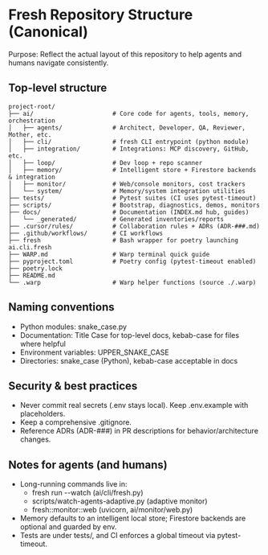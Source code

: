 # Fresh Repository Structure (Canonical)

Purpose: Reflect the actual layout of this repository to help agents and humans navigate consistently.

## Top-level structure

```
project-root/
├── ai/                      # Core code for agents, tools, memory, orchestration
│   ├── agents/              # Architect, Developer, QA, Reviewer, Mother, etc.
│   ├── cli/                 # fresh CLI entrypoint (python module)
│   ├── integration/         # Integrations: MCP discovery, GitHub, etc.
│   ├── loop/                # Dev loop + repo scanner
│   ├── memory/              # Intelligent store + Firestore backends & integration
│   ├── monitor/             # Web/console monitors, cost trackers
│   └── system/              # Memory/system integration utilities
├── tests/                   # Pytest suites (CI uses pytest-timeout)
├── scripts/                 # Bootstrap, diagnostics, demos, monitors
├── docs/                    # Documentation (INDEX.md hub, guides)
│   └── _generated/          # Generated inventories/reports
├── .cursor/rules/           # Collaboration rules + ADRs (ADR-###.md)
├── .github/workflows/       # CI workflows
├── fresh                    # Bash wrapper for poetry launching ai.cli.fresh
├── WARP.md                  # Warp terminal quick guide
├── pyproject.toml           # Poetry config (pytest-timeout enabled)
├── poetry.lock
├── README.md
└── .warp                    # Warp helper functions (source ./.warp)
```

## Naming conventions
- Python modules: snake_case.py
- Documentation: Title Case for top-level docs, kebab-case for files where helpful
- Environment variables: UPPER_SNAKE_CASE
- Directories: snake_case (Python), kebab-case acceptable in docs

## Security & best practices
- Never commit real secrets (.env stays local). Keep .env.example with placeholders.
- Keep a comprehensive .gitignore.
- Reference ADRs (ADR-###) in PR descriptions for behavior/architecture changes.

## Notes for agents (and humans)
- Long-running commands live in:
  - fresh run --watch (ai/cli/fresh.py)
  - scripts/watch-agents-adaptive.py (adaptive monitor)
  - fresh::monitor::web (uvicorn, ai/monitor/web.py)
- Memory defaults to an intelligent local store; Firestore backends are optional and guarded by env.
- Tests are under tests/, and CI enforces a global timeout via pytest-timeout.
